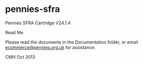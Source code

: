 # pennies-sfra
Pennies SFRA Cartridge
V24.1.4

Read Me

Please read the documents in the Documentation folder, or email ecommerce@pennies.org.uk for assistance.


CMH Oct 2013
